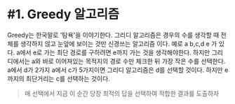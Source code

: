 # #1. Greedy 알고리즘
Greedy는 한국말로 '탐욕'을 이야기한다. 
그리디 알고리즘은 경우의 수를 생각할 때 전체를 생각하지 않고 눈앞에 보이는 것만 신경쓰는 알고리즘 이다. 예로 a b,c,d e 가 있다. a에서 e로 가는 최단 경로를 구하려면 e까지 가는 것을 생각해야한다. 하지만 그리디에서는 a와 바로 이어져있는 목적지의 경로 수만 체크한 뒤 가장 작은 수를 선택한다. a에서 d가 2가지 a에서 c가 5가지이면 그리디 알고리즘은 d를 선택할 것이다. 하지만 e까지의 최단거리는 c를 선택하는 것이다. 
> 매 선택에서 지금 이 순간 당장 최적의 답을 선택하여 적합한 결과를 도출하자

